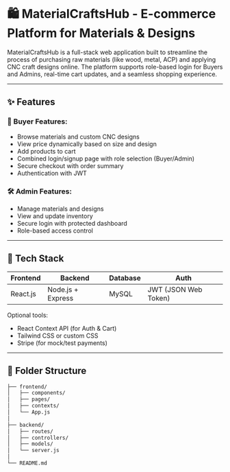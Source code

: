 # 🛍️ MaterialCraftsHub - E-commerce Platform for Materials & Designs

MaterialCraftsHub is a full-stack web application built to streamline the process of purchasing raw materials (like wood, metal, ACP) and applying CNC craft designs online. The platform supports role-based login for Buyers and Admins, real-time cart updates, and a seamless shopping experience.

---

## ✨ Features

### 👤 Buyer Features:
- Browse materials and custom CNC designs
- View price dynamically based on size and design
- Add products to cart
- Combined login/signup page with role selection (Buyer/Admin)
- Secure checkout with order summary
- Authentication with JWT

### 🛠️ Admin Features:
- Manage materials and designs
- View and update inventory
- Secure login with protected dashboard
- Role-based access control

---

## 🧰 Tech Stack

| Frontend       | Backend         | Database    | Auth           |
|----------------|------------------|-------------|----------------|
| React.js       | Node.js + Express| MySQL       | JWT (JSON Web Token) |

Optional tools:
- React Context API (for Auth & Cart)
- Tailwind CSS or custom CSS
- Stripe (for mock/test payments)

---

## 📂 Folder Structure

```bash
├── frontend/
│   ├── components/
│   ├── pages/
│   ├── contexts/
│   └── App.js
│
├── backend/
│   ├── routes/
│   ├── controllers/
│   ├── models/
│   └── server.js
│
└── README.md
